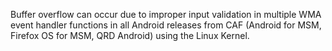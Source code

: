 Buffer overflow can occur due to improper input validation in multiple WMA event handler functions in all Android releases from CAF (Android for MSM, Firefox OS for MSM, QRD Android) using the Linux Kernel.